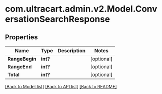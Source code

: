 # com.ultracart.admin.v2.Model.ConversationSearchResponse
## Properties

Name | Type | Description | Notes
------------ | ------------- | ------------- | -------------
**RangeBegin** | **int?** |  | [optional] 
**RangeEnd** | **int?** |  | [optional] 
**Total** | **int?** |  | [optional] 


[[Back to Model list]](../README.md#documentation-for-models) [[Back to API list]](../README.md#documentation-for-api-endpoints) [[Back to README]](../README.md)

